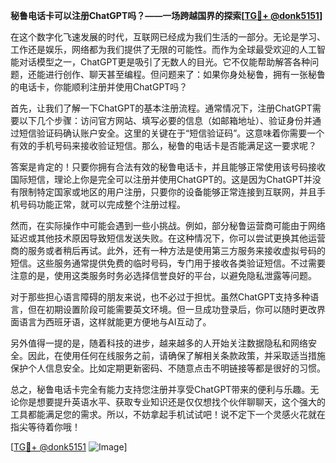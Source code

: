**秘鲁电话卡可以注册ChatGPT吗？——一场跨越国界的探索[[TG💪+ @donk5151](https://t.me/s/donk5151)]**

在这个数字化飞速发展的时代，互联网已经成为我们生活的一部分。无论是学习、工作还是娱乐，网络都为我们提供了无限的可能性。而作为全球最受欢迎的人工智能对话模型之一，ChatGPT更是吸引了无数人的目光。它不仅能帮助解答各种问题，还能进行创作、聊天甚至编程。但问题来了：如果你身处秘鲁，拥有一张秘鲁的电话卡，你能顺利注册并使用ChatGPT吗？

首先，让我们了解一下ChatGPT的基本注册流程。通常情况下，注册ChatGPT需要以下几个步骤：访问官方网站、填写必要的信息（如邮箱地址）、验证身份并通过短信验证码确认账户安全。这里的关键在于“短信验证码”。这意味着你需要一个有效的手机号码来接收验证短信。那么，秘鲁的电话卡是否能满足这一要求呢？

答案是肯定的！只要你拥有合法有效的秘鲁电话卡，并且能够正常使用该号码接收国际短信，理论上你是完全可以注册并使用ChatGPT的。这是因为ChatGPT并没有限制特定国家或地区的用户注册，只要你的设备能够正常连接到互联网，并且手机号码功能正常，就可以完成整个注册过程。

然而，在实际操作中可能会遇到一些小挑战。例如，部分秘鲁运营商可能由于网络延迟或其他技术原因导致短信发送失败。在这种情况下，你可以尝试更换其他运营商的服务或者稍后再试。此外，还有一种方法是使用第三方服务来接收虚拟号码的短信。这些服务通常提供免费的临时号码，专门用于接收各类验证短信。不过需要注意的是，使用这类服务时务必选择信誉良好的平台，以避免隐私泄露等问题。

对于那些担心语言障碍的朋友来说，也不必过于担忧。虽然ChatGPT支持多种语言，但在初期设置阶段可能需要英文环境。但一旦成功登录后，你可以随时更改界面语言为西班牙语，这样就能更方便地与AI互动了。

另外值得一提的是，随着科技的进步，越来越多的人开始关注数据隐私和网络安全。因此，在使用任何在线服务之前，请确保了解相关条款政策，并采取适当措施保护个人信息安全。比如定期更新密码、不随意点击不明链接等都是很好的习惯。

总之，秘鲁电话卡完全有能力支持您注册并享受ChatGPT带来的便利与乐趣。无论你是想要提升英语水平、获取专业知识还是仅仅想找个伙伴聊聊天，这个强大的工具都能满足您的需求。所以，不妨拿起手机试试吧！说不定下一个灵感火花就在指尖等待着你哦！

[[TG💪+ @donk5151](https://t.me/s/donk5151) ![Image](https://i.postimg.cc/rwNCRYN7/Snipaste-2025-04-30-17-27-05.png)]